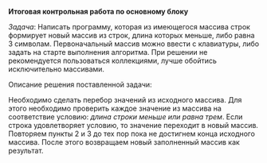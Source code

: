 **Итоговая контрольная работа по основному блоку**

*Задача*: Написать программу, которая из имеющегося массива строк формирует новый массив из строк, длина которых меньше, либо равна 3 символам. Первоначальный массив можно ввести с клавиатуры, либо задать на старте выполнения алгоритма. При решении не рекомендуется пользоваться коллекциями, лучше обойтись исключительно массивами.

Опиcание решения поставленной задачи:

Необходимо сделать перебор значений из исходного массива. Для этого необходимо проверить каждое значение из массива на соответствие условию: *длина строки меньше или равна трем*.
Если строка удовлетворяет условию, то значение переходит в новый массив. Повторяем пункты 2 и 3 до тех пор пока не достигнем конца исходного массива. После этого возвращаем новый заполненный массив как результат.